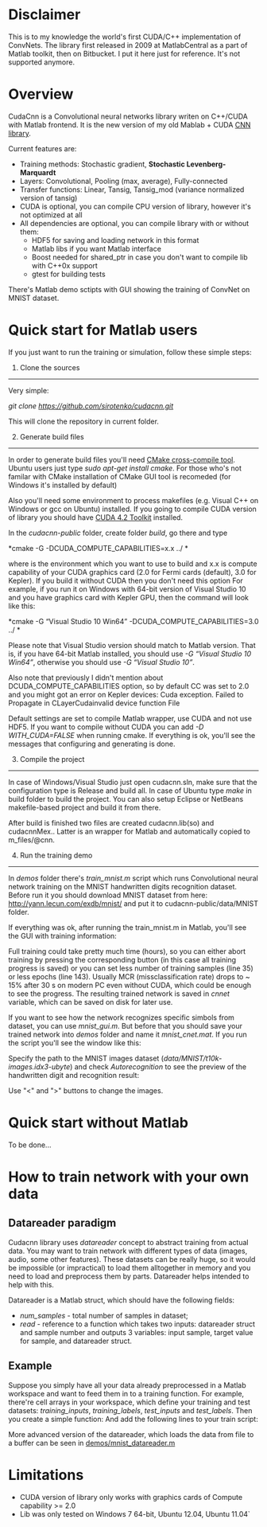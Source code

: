 # Disclaimer #

This is to my knowledge the world's first CUDA/C++ implementation of ConvNets. The library first released in 2009 at MatlabCentral as a part of Matlab toolkit, then on Bitbucket.
I put it here just for reference. It's not supported anymore. 

Overview
========

CudaCnn is a Convolutional neural networks library writen on C++/CUDA
with Matlab frontend. It is the new version of my old Mablab + CUDA [CNN
library][].

Current features are:

-   Training methods: Stochastic gradient, **Stochastic
    Levenberg-Marquardt**
-   Layers: Convolutional, Pooling (max, average), Fully-connected
-   Transfer functions: Linear, Tansig, Tansig\_mod (variance normalized
    version of tansig)
-   CUDA is optional, you can compile CPU version of library, however
    it's not optimized at all
-   All dependencies are optional, you can compile library with or
    without them:
    -   HDF5 for saving and loading network in this format
    -   Matlab libs if you want Matlab interface
    -   Boost needed for shared\_ptr in case you don't want to compile
        lib with C++0x support
    -   gtest for building tests

There's Matlab demo sctipts with GUI showing the training of ConvNet on
MNIST dataset.

Quick start for Matlab users
============================

If you just want to run the training or simulation, follow these simple
steps:

1. Clone the sources
--------------------

Very simple:

*git clone <https://github.com/sirotenko/cudacnn.git>*

This will clone the repository in current folder.

2. Generate build files
-----------------------

In order to generate build files you'll need [CMake cross-compile
tool][]. Ubuntu users just type *sudo apt-get install cmake*. For
those who's not familar with CMake installation of CMake GUI tool is
recomeded (for Windows it's installed by default)

Also you'll need some environment to process makefiles (e.g. Visual C++
on Windows or gcc on Ubuntu) installed. If you going to compile CUDA
version of library you should have [CUDA 4.2 Toolkit][] installed.

In the *cudacnn-public* folder, create folder *build*, go there and
type

*cmake -G <generator> -DCUDA\_COMPUTE\_CAPABILITIES=x.x ../ *

where <generator> is the environment which you want to use to build and
x.x is compute capability of your CUDA graphics card (2.0 for Fermi
cards (default), 3.0 for Kepler). If you build it without CUDA then you
don't need this option For example, if you run it on Windows with 64-bit
version of Visual Studio 10 and you have graphics card with Kepler GPU,
then the command will look like this:

*cmake -G “Visual Studio 10 Win64” -DCUDA\_COMPUTE\_CAPABILITIES=3.0
../ *

Please note that Visual Studio version should match to Matlab version.
That is, if you have 64-bit Matlab installed, you should use *-G
“Visual Studio 10 Win64”*, otherwise you should use *-G “Visual Studio
10”*.

Also note that previously I didn't mention about
DCUDA\_COMPUTE\_CAPABILITIES option, so by default CC was set to 2.0 and
you might got an error on Kepler devices: Cuda exception. Failed to
Propagate in CLayerCudainvalid device function File

Default settings are set to compile Matlab wrapper, use CUDA and not use
HDF5. If you want to compile without CUDA you can add *-D
WITH\_CUDA=FALSE* when running cmake. If everything is ok, you'll see
the messages that configuring and generating is done.

3. Compile the project
----------------------

In case of Windows/Visual Studio just open cudacnn.sln, make sure that
the configuration type is Release and build all. In case of Ubuntu type
*make* in build folder to build the project. You can also setup
Eclipse or NetBeans makefile-based project and build it from there.

After build is finished two files are created cudacnn.lib(so) and
cudacnnMex.<mexext>. Latter is an wrapper for Matlab and automatically
copied to m\_files/@cnn.

4. Run the training demo
------------------------

In *demos* folder there's *train\_mnist.m* script which runs
Convolutional neural network training on the MNIST handwritten digits
recognition dataset. Before run it you should download MNIST dataset
from here: <http://yann.lecun.com/exdb/mnist/> and put it to
cudacnn-public/data/MNIST folder.

If everything was ok, after running the train\_mnist.m in Matlab, you'll
see the GUI with training information:

Full training could take pretty much time (hours), so you can either
abort training by pressing the corresponding button (in this case all
training progress is saved) or you can set less number of training
samples (line 35) or less epochs (line 143). Usually MCR
(missclassification rate) drops to \~ 15% after 30 s on modern PC even
without CUDA, which could be enough to see the progress. The resulting
trained network is saved in *cnnet* variable, which can be saved on
disk for later use.

If you want to see how the network recognizes specific simbols from
dataset, you can use *mnist\_gui.m*. But before that you should save
your trained network into *demos* folder and name it
*mnist\_cnet.mat*. If you run the script you'll see the window like
this:

Specify the path to the MNIST images dataset
(*data/MNIST/t10k-images.idx3-ubyte*) and check *Autorecognition* to
see the preview of the handwritten digit and recognition result:

Use "\<" and "\>" buttons to change the images.

Quick start without Matlab
==========================

To be done...

How to train network with your own data
=======================================
Datareader paradigm
-------------------

Cudacnn library uses *datareader* concept to abstract training from
actual data. You may want to train network with different types of data
(images, audio, some other features). These datasets can be really huge,
so it would be impossible (or impractical) to load them alltogether in
memory and you need to load and preprocess them by parts. Datareader
helps intended to help with this.

Datareader is a Matlab struct, which should have the following fields:

-   *num\_samples* - total number of samples in dataset;
-   *read* - reference to a function which takes two inputs:
    datareader struct and sample number and outputs 3 variables: input
    sample, target value for sample, and datareader struct.

Example
-------

Suppose you simply have all your data already preprocessed in a Matlab
workspace and want to feed them in to a training function. For example,
there're cell arrays in your workspace, which define your training and
test datasets: *training\_inputs*, *training\_labels*,
*test\_inputs* and *test\_labels*. Then you create a simple
function: And add the following lines to your train script:

More advanced version of the datareader, which loads the data from file
to a buffer can be seen in [demos/mnist\_datareader.m][]

Limitations
===========

 - CUDA version of library only works with graphics cards of Compute capability >= 2.0
 - Lib was only tested on Windows 7 64-bit, Ubuntu 12.04, Ubuntu 11.04`

  [demos/mnist\_datareader.m]: https://bitbucket.org/intelligenceagent/cudacnn-public/src/b41b9d154ea651f2d7d12ad5af5493f6090894c2/demos/mnist_datareader.m?at=default
    "wikilink"

  [CNN library]: http://www.mathworks.com/matlabcentral/fileexchange/24291
    "wikilink"
  [here]: http://mercurial.selenic.com/downloads/ "wikilink"
  [1]: http://tortoisehg.bitbucket.org/download/index.html "wikilink"
  [CMake cross-compile tool]: http://www.cmake.org/cmake/resources/software.html
    "wikilink"
  [CUDA 4.2 Toolkit]: http://developer.nvidia.com/cuda/cuda-downloads
    "wikilink"

